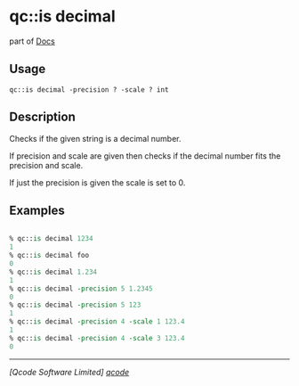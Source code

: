 qc::is decimal
==============

part of [Docs](../index.md)

Usage
-----
`qc::is decimal -precision ? -scale ? int`

Description
-----------
Checks if the given string is a decimal number.

If precision and scale are given then checks if the decimal number fits the precision and scale.

If just the precision is given the scale is set to 0.

Examples
--------
```tcl

% qc::is decimal 1234
1
% qc::is decimal foo
0
% qc::is decimal 1.234
1
% qc::is decimal -precision 5 1.2345
0
% qc::is decimal -precision 5 123
1
% qc::is decimal -precision 4 -scale 1 123.4
1
% qc::is decimal -precision 4 -scale 3 123.4
0
```

----------------------------------
*[Qcode Software Limited] [qcode]*

[qcode]: http://www.qcode.co.uk "Qcode Software"